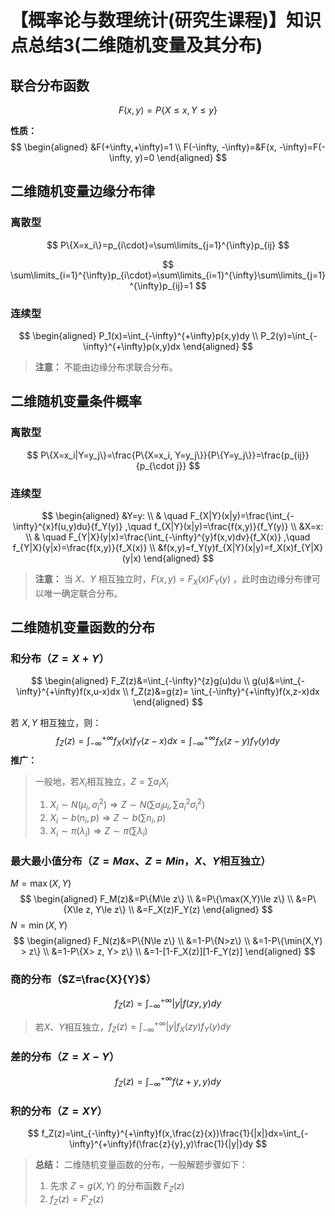 # 【概率论与数理统计(研究生课程)】知识点总结3(二维随机变量及其分布)

## 联合分布函数

$$
F(x,y)=P\{X\le x, Y\le y\}
$$

**性质：**
$$
\begin{aligned}
&F(+\infty,+\infty)=1 \\
F(-\infty, -\infty)=&F(x, -\infty)=F(-\infty, y)=0
\end{aligned}
$$

## 二维随机变量边缘分布律

### 离散型

$$
P\{X=x_i\}=p_{i\cdot}=\sum\limits_{j=1}^{\infty}p_{ij}
$$

$$
\sum\limits_{i=1}^{\infty}p_{i\cdot}=\sum\limits_{i=1}^{\infty}\sum\limits_{j=1}^{\infty}p_{ij}=1
$$

### 连续型

$$
\begin{aligned}
P_1(x)=\int_{-\infty}^{+\infty}p(x,y)dy \\
P_2(y)=\int_{-\infty}^{+\infty}p(x,y)dx
\end{aligned}
$$

> **注意：** 不能由边缘分布求联合分布。

## 二维随机变量条件概率

### 离散型

$$
P\{X=x_i|Y=y_j\}=\frac{P\{X=x_i, Y=y_j\}}{P\{Y=y_j\}}=\frac{p_{ij}}{p_{\cdot j}}
$$

### 连续型
$$
\begin{aligned}
&Y=y: \\
& \quad F_{X|Y}(x|y)=\frac{\int_{-\infty}^{x}f(u,y)du}{f_Y(y)} ,\quad f_{X|Y}(x|y)=\frac{f(x,y)}{f_Y(y)} \\
&X=x: \\
& \quad F_{Y|X}(y|x)=\frac{\int_{-\infty}^{y}f(x,v)dv}{f_X(x)} ,\quad f_{Y|X}(y|x)=\frac{f(x,y)}{f_X(x)} \\
&f(x,y)=f_Y(y)f_{X|Y}(x|y)=f_X(x)f_{Y|X}(y|x)
\end{aligned}
$$

>  **注意：** 当 $X、Y$ 相互独立时，$F(x,y)=F_X(x)F_Y(y)$ ，此时由边缘分布律可以唯一确定联合分布。

## 二维随机变量函数的分布

### 和分布（$Z=X+Y$）

$$
\begin{aligned}
F_Z(z)&=\int_{-\infty}^{z}g(u)du \\
g(u)&=\int_{-\infty}^{+\infty}f(x,u-x)dx \\
f_Z(z)&=g(z)= \int_{-\infty}^{+\infty}f(x,z-x)dx
\end{aligned}
$$

若 $X,Y$ 相互独立，则：
$$
f_Z(z)=\int_{-\infty}^{+\infty}f_X(x)f_Y(z-x)dx=\int_{-\infty}^{+\infty}f_X(z-y)f_Y(y)dy
$$
**推广：**

> 一般地，若$X_i$相互独立，$Z=\sum a_iX_i$
>
> 1. $X_i \sim N(\mu_i, \sigma_i^2) \Longrightarrow Z \sim N(\sum a_i\mu_i,\sum a_i^2\sigma_i^2)$
> 2. $X_i \sim b(n_i, p) \Longrightarrow Z \sim b(\sum n_i,p)$
> 3. $X_i \sim \pi(\lambda_i) \Longrightarrow Z \sim \pi(\sum \lambda_i)$

### 最大最小值分布（$Z=Max、Z=Min$，$X、Y$相互独立）

$M=\max(X,Y)$
$$
\begin{aligned}
F_M(z)&=P\{M\le z\} \\ 
&=P\{\max(X,Y)\le z\} \\
&=P\{X\le z, Y\le z\} \\
&=F_X(z)F_Y(z)
\end{aligned}
$$
$N=\min(X,Y)$
$$
\begin{aligned}
F_N(z)&=P\{N\le z\} \\ 
&=1-P\{N>z\} \\
&=1-P\{\min(X,Y) > z\} \\
&=1-P\{X> z, Y> z\} \\
&=1-[1-F_X(z)][1-F_Y(z)]
\end{aligned}
$$

### 商的分布（$Z=\frac{X}{Y}$）

$$
f_Z(z)=\int_{-\infty}^{+\infty}|y|f(zy,y)dy
$$

>  若$X、Y$相互独立，$f_Z(z)=\int_{-\infty}^{+\infty}|y|f_X(zy)f_Y(y)dy$

### 差的分布（$Z=X-Y$）

$$
f_Z(z)=\int_{-\infty}^{+\infty}f(z+y, y)dy
$$

### 积的分布（$Z=XY$）

$$
f_Z(z)=\int_{-\infty}^{+\infty}f(x,\frac{z}{x})\frac{1}{|x|}dx=\int_{-\infty}^{+\infty}f(\frac{z}{y},y)\frac{1}{|y|}dy
$$

> **总结：** 二维随机变量函数的分布，一般解题步骤如下：
>
> 1. 先求 $Z=g(X,Y)$ 的分布函数 $F_Z(z)$
> 2. $f_Z(z)=F'_Z(z)$

